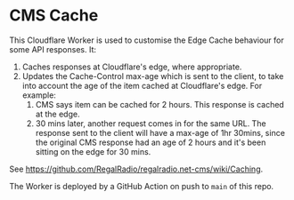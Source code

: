 # CMS Cache
This Cloudflare Worker is used to customise the Edge Cache behaviour for some API responses. It:
1. Caches responses at Cloudflare's edge, where appropriate.
2. Updates the Cache-Control max-age which is sent to the client, to take into account the age of the item cached at Cloudflare's edge. For example:
   1. CMS says item can be cached for 2 hours. This response is cached at the edge.
   2. 30 mins later, another request comes in for the same URL. The response sent to the client will have a max-age of 1hr 30mins, since the original CMS response had an age of 2 hours and it's been sitting on the edge for 30 mins.

See https://github.com/RegalRadio/regalradio.net-cms/wiki/Caching.

The Worker is deployed by a GitHub Action on push to `main` of this repo.

